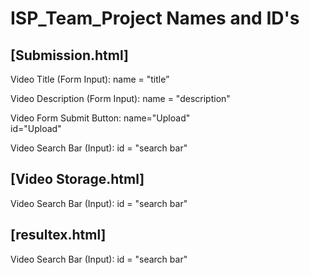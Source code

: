 # ISP_Team_Project Names and ID's

[Submission.html]
------------------------------------------------------------------------------------------------------------------------------

Video Title (Form Input):
 name = "title”

Video Description (Form Input): 
name = "description"

Video Form Submit Button: 
name="Upload"   
id="Upload"

Video Search Bar (Input):
	id = "search bar"

[Video Storage.html]
------------------------------------------------------------------------------------------------------------------------------

Video Search Bar (Input):
	id = "search bar"

[resultex.html]
------------------------------------------------------------------------------------------------------------------------------

Video Search Bar (Input):
	id = "search bar"
